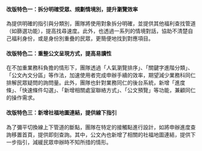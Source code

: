 <div class="macbook-wrapper">
  <macbook fill="/projects/taichung_society/contentdesign_design1_silent.mp4" />
</div>

#### **改版特色一：拆分明確受眾、規劃情境別，提升瀏覽效率**
為提供明確的指引與分類別，團隊將使用對象拆分明確，並提供其他福利查找管道（如篩選功能），提高找尋速度。此外，也透過一系列的情境對話，協助不清楚自己福利身份，或是身份別重疊的民眾，更簡便地找到對應項目。

<div class="macbook-wrapper">
  <macbook fill="/projects/taichung_society/contentdesign_design2_silent.mp4" />
</div>

#### **改版特色二：重整公文呈現方式，提高易讀性**
在不加重業務科負擔的情形下，團隊透過「人氣瀏覽排序」、「關鍵字進階分類」、「公文內文分區」等作法，加速使用者完成申辦手續的效率，期望減少業務科同仁排解民眾疑問的詢問量。此外，團隊也針對業務同仁的後台系統，新增「進度條」、「快速條件勾選」、「新增相關處室聯絡方式」、「公文預覽」等功能，兼顧同仁的操作需求。

<div class="macbook-wrapper">
  <macbook fill="/projects/taichung_society/contentdesign_design3_silent.mp4" />
</div>

#### **改版特色三：新增社福地圖連結，提供線下指引**
為了彌平切換線上下管道的斷點，團隊在特定的接觸點進行設計，如將申辦進度查詢移置首頁，提供即刻查詢。其中，公文內也新增了相關的社福地圖連結，提供下一步指引，減緩民眾申辦時不知所措的情形。
